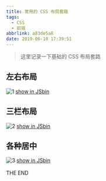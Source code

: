 ```yaml
---
title: 常用的 CSS 布局套路
tags:
  - CSS
  - 前端
abbrlink: a83de5a8
date: 2019-06-10 17:39:51
---
```


> 这里记录一下基础的 CSS 布局套路

<!-- more -->

## 左右布局

![1](https://i.loli.net/2020/05/20/R8HwtAisoDn5ZJ4.jpg)
<a href="https://jsbin.com/layicehona/edit?html,output" target="_blank">show in JSbin<a/>

## 三栏布局

![2](https://i.loli.net/2020/05/20/nJtcvp9hjyLmUCs.jpg)
<a href="https://jsbin.com/digofugowo/edit?html,css,output" target="_blank">show in JSbin<a/>

## 各种居中

![3](https://i.loli.net/2020/05/20/3gdaRiDqr2XhBHy.jpg)
<a href="https://jsbin.com/jubitatore/edit?html,css,output" target="_blank">show in JSbin<a/>
<br>
<br>
THE END
